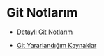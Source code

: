 # Git Notlarım

- [Detaylı Git Notlarım](https://github.com/kaankaltakkiran/Linux_notlarim/tree/main/git_notlarim/notlarim)

- [Git Yararlandığım Kaynaklar](https://github.com/kaankaltakkiran/Linux_notlarim/blob/main/php_notlarim/notlarim/php_kaynaklarim.md)
